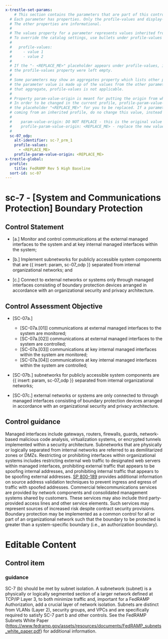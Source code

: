 ```yaml
---
x-trestle-set-params:
    # This section contains the parameters that are part of this control.
  # Each parameter has properties. Only the profile-values and display-name properties are editable.
  # The other properties are informational.
  #
  # The values property for a parameter represents values inherited from the OSCAL catalog.
  # To override the catalog settings, use bullets under profile-values as shown below:
  #
  #   profile-values:
  #     - value 1
  #     - value 2
  #
  # If the "- <REPLACE_ME>" placeholder appears under profile-values, it is the same as if
  # the profile-values property were left empty.
  #
  # Some parameters may show an aggregates property which lists other parameters. This means
  # the parameter value is made up of the values from the other parameters. For parameters
  # that aggregate, profile-values is not applicable.
  #
  # Property param-value-origin is meant for putting the origin from where that parameter comes from.
  # In order to be changed in the current profile, profile-param-value-origin property will be displayed with
  # the placeholder "<REPLACE_ME>" for you to be replaced. If a parameter already has a param-value-origin
  # coming from an inherited profile, do no change this value, instead use profile-param-value-origin as follows:
  #
  #    param-value-origin: DO NOT REPLACE - this is the original value
  #    profile-param-value-origin: <REPLACE_ME> - replace the new value required HERE
  #
  sc-07_odp:
    alt-identifier: sc-7_prm_1
    profile-values:
      - <REPLACE_ME>
    profile-param-value-origin: <REPLACE_ME>
x-trestle-global:
  profile:
    title: FedRAMP Rev 5 High Baseline
  sort-id: sc-07
---
```


# sc-7 - \[System and Communications Protection\] Boundary Protection

## Control Statement

- \[a.\] Monitor and control communications at the external managed interfaces to the system and at key internal managed interfaces within the system;

- \[b.\] Implement subnetworks for publicly accessible system components that are {{ insert: param, sc-07_odp }} separated from internal organizational networks; and

- \[c.\] Connect to external networks or systems only through managed interfaces consisting of boundary protection devices arranged in accordance with an organizational security and privacy architecture.

## Control Assessment Objective

- \[SC-07a.\]

  - \[SC-07a.[01]\] communications at external managed interfaces to the system are monitored;
  - \[SC-07a.[02]\] communications at external managed interfaces to the system are controlled;
  - \[SC-07a.[03]\] communications at key internal managed interfaces within the system are monitored;
  - \[SC-07a.[04]\] communications at key internal managed interfaces within the system are controlled;

- \[SC-07b.\] subnetworks for publicly accessible system components are {{ insert: param, sc-07_odp }} separated from internal organizational networks;

- \[SC-07c.\] external networks or systems are only connected to through managed interfaces consisting of boundary protection devices arranged in accordance with an organizational security and privacy architecture.

## Control guidance

Managed interfaces include gateways, routers, firewalls, guards, network-based malicious code analysis, virtualization systems, or encrypted tunnels implemented within a security architecture. Subnetworks that are physically or logically separated from internal networks are referred to as demilitarized zones or DMZs. Restricting or prohibiting interfaces within organizational systems includes restricting external web traffic to designated web servers within managed interfaces, prohibiting external traffic that appears to be spoofing internal addresses, and prohibiting internal traffic that appears to be spoofing external addresses. [SP 800-189](#f5edfe51-d1f2-422e-9b27-5d0e90b49c72) provides additional information on source address validation techniques to prevent ingress and egress of traffic with spoofed addresses. Commercial telecommunications services are provided by network components and consolidated management systems shared by customers. These services may also include third party-provided access lines and other service elements. Such services may represent sources of increased risk despite contract security provisions. Boundary protection may be implemented as a common control for all or part of an organizational network such that the boundary to be protected is greater than a system-specific boundary (i.e., an authorization boundary).

# Editable Content

<!-- Make additions and edits below -->
<!-- The above represents the contents of the control as received by the profile, prior to additions. -->
<!-- If the profile makes additions to the control, they will appear below. -->
<!-- The above markdown may not be edited but you may edit the content below, and/or introduce new additions to be made by the profile. -->
<!-- If there is a yaml header at the top, parameter values may be edited. Use --set-parameters to incorporate the changes during assembly. -->
<!-- The content here will then replace what is in the profile for this control, after running profile-assemble. -->
<!-- The added parts in the profile for this control are below.  You may edit them and/or add new ones. -->
<!-- Each addition must have a heading either of the form ## Control my_addition_name -->
<!-- or ## Part a. (where the a. refers to one of the control statement labels.) -->
<!-- "## Control" parts are new parts added after the statement part. -->
<!-- "## Part" parts are new parts added into the top-level statement part with that label. -->
<!-- Subparts may be added with nested hash levels of the form ### My Subpart Name -->
<!-- underneath the parent ## Control or ## Part being added -->
<!-- See https://oscal-compass.github.io/compliance-trestle/tutorials/ssp_profile_catalog_authoring/ssp_profile_catalog_authoring for guidance. -->

## Control item

### guidance

SC-7 (b) should be met by subnet isolation. A subnetwork (subnet) is a physically or logically segmented section of a larger network defined at TCP/IP Layer 3, to both minimize traffic and, important for a FedRAMP Authorization, add a crucial layer of network isolation. Subnets are distinct from VLANs (Layer 2), security groups, and VPCs and are specifically required to satisfy SC-7 part b and other controls. See the FedRAMP Subnets White Paper (https://www.fedramp.gov/assets/resources/documents/FedRAMP_subnets_white_paper.pdf) for additional information.
